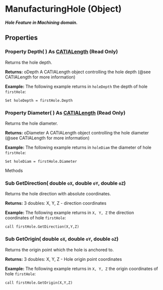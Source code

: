 # ManufacturingHole (Object)

**_Hole Feature in Machining domain._**

## Properties

### Property **Depth**( ) As [CATIALength](../KnowledgeInterfaces/interface_Length_8108.md) (Read Only)

Returns the hole depth.

**Returns:**      oDepth A CATIALength object controlling the hole depth (@see CATIALength for more information)

**Example:**     The following example returns in `holeDepth` the depth of hole `firstHole`:

```VBScript
Set holeDepth = firstHole.Depth

```

### Property **Diameter**( ) As [CATIALength](../KnowledgeInterfaces/interface_Length_8108.md) (Read Only)

Returns the hole diameter.

**Returns:**      oDiameter A CATIALength object controlling the hole diameter (@see CATIALength for more information)

**Example:**     The following example returns in `holeDiam` the diameter of hole `firstHole`:

```VBScript
Set holeDiam = firstHole.Diameter

```

Methods

### Sub **GetDirection**( double  `oX`,  double  `oY`,  double  `oZ`)

Returns the hole direction with absolute coordinates.

**Returns:**      3 doubles: X, Y, Z - direction coordinates

**Example:**     The following example returns in `X, Y, Z` the direction coordinates of hole `firstHole`:

```VBScript
call firstHole.GetDirection(X,Y,Z)

```

### Sub **GetOrigin**( double  `oX`,  double  `oY`,  double  `oZ`)

Returns the origin point which the hole is anchored to.

**Returns:**      3 doubles: X, Y, Z - Hole origin point coordinates

**Example:**     The following example returns in `X, Y, Z` the origin coordinates of hole `firstHole`:

```VBScript
call firstHole.GetOrigin(X,Y,Z)

```